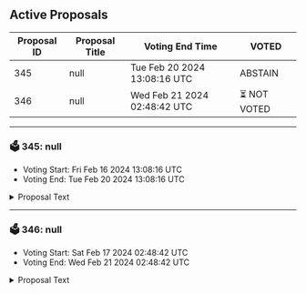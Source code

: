 ## Active Proposals

| Proposal ID | Proposal Title | Voting End Time | VOTED |
|-------------|----------------|-----------------|-------|
| 345 | null | Tue Feb 20 2024 13:08:16 UTC | ABSTAIN |
| 346 | null | Wed Feb 21 2024 02:48:42 UTC | ⏳ NOT VOTED |

---

### 🗳 345: null
- Voting Start: Fri Feb 16 2024 13:08:16 UTC
- Voting End: Tue Feb 20 2024 13:08:16 UTC

<details>
<summary>Proposal Text</summary>
 
null
</details>

---

### 🗳 346: null
- Voting Start: Sat Feb 17 2024 02:48:42 UTC
- Voting End: Wed Feb 21 2024 02:48:42 UTC

<details>
<summary>Proposal Text</summary>
 
null
</details>
